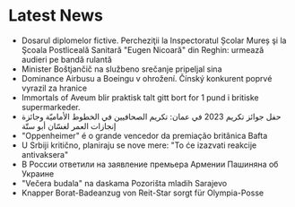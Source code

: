 # Latest News
-  Dosarul diplomelor fictive. Percheziţii la Inspectoratul Școlar Mureș şi la Şcoala Postliceală Sanitară "Eugen Nicoară" din Reghin: urmează audieri pe bandă rulantă
-  Minister Boštjančič na službeno srečanje pripeljal sina
-  Dominance Airbusu a Boeingu v ohrožení. Čínský konkurent poprvé vyrazil za hranice
-  Immortals of Aveum blir praktisk talt gitt bort for 1 pund i britiske supermarkeder.
-  حفل جوائز تكريم 2023 في عمان: تكريم الصحافيين في الخطوط الأماميّة وجائزة إنجازات العمر لغسّان أبو ستّة
-  "Oppenheimer" é o grande vencedor da premiação britânica Bafta
-  U Srbiji kritično, planiraju se nove mere: "To će izazvati reakcije antivaksera"
-  В России ответили на заявление премьера Армении Пашиняна об Украине
-  "Večera budala" na daskama Pozorišta mladih Sarajevo
-  Knapper Borat-Badeanzug von Reit-Star sorgt für Olympia-Posse
